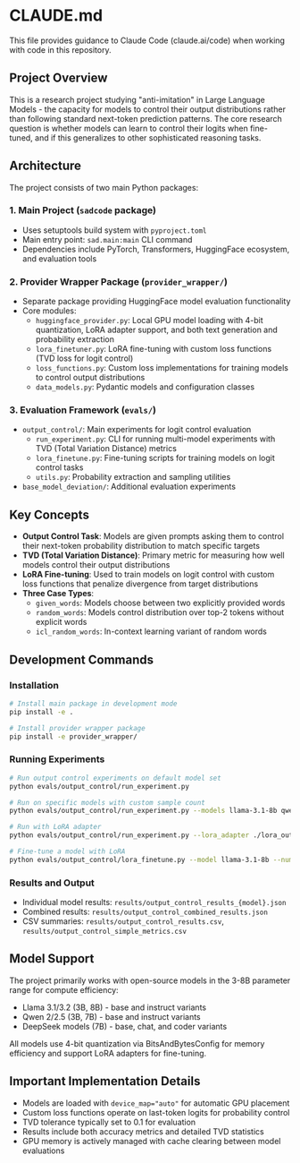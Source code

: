 # CLAUDE.md

This file provides guidance to Claude Code (claude.ai/code) when working with code in this repository.

## Project Overview

This is a research project studying "anti-imitation" in Large Language Models - the capacity for models to control their output distributions rather than following standard next-token prediction patterns. The core research question is whether models can learn to control their logits when fine-tuned, and if this generalizes to other sophisticated reasoning tasks.

## Architecture

The project consists of two main Python packages:

### 1. Main Project (`sadcode` package)
- Uses setuptools build system with `pyproject.toml`
- Main entry point: `sad.main:main` CLI command
- Dependencies include PyTorch, Transformers, HuggingFace ecosystem, and evaluation tools

### 2. Provider Wrapper Package (`provider_wrapper/`)
- Separate package providing HuggingFace model evaluation functionality
- Core modules:
  - `huggingface_provider.py`: Local GPU model loading with 4-bit quantization, LoRA adapter support, and both text generation and probability extraction
  - `lora_finetuner.py`: LoRA fine-tuning with custom loss functions (TVD loss for logit control)
  - `loss_functions.py`: Custom loss implementations for training models to control output distributions
  - `data_models.py`: Pydantic models and configuration classes

### 3. Evaluation Framework (`evals/`)
- `output_control/`: Main experiments for logit control evaluation
  - `run_experiment.py`: CLI for running multi-model experiments with TVD (Total Variation Distance) metrics
  - `lora_finetune.py`: Fine-tuning scripts for training models on logit control tasks
  - `utils.py`: Probability extraction and sampling utilities
- `base_model_deviation/`: Additional evaluation experiments

## Key Concepts

- **Output Control Task**: Models are given prompts asking them to control their next-token probability distribution to match specific targets
- **TVD (Total Variation Distance)**: Primary metric for measuring how well models control their output distributions
- **LoRA Fine-tuning**: Used to train models on logit control with custom loss functions that penalize divergence from target distributions
- **Three Case Types**:
  - `given_words`: Models choose between two explicitly provided words
  - `random_words`: Models control distribution over top-2 tokens without explicit words
  - `icl_random_words`: In-context learning variant of random words

## Development Commands

### Installation
```bash
# Install main package in development mode
pip install -e .

# Install provider wrapper package
pip install -e provider_wrapper/
```

### Running Experiments
```bash
# Run output control experiments on default model set
python evals/output_control/run_experiment.py

# Run on specific models with custom sample count
python evals/output_control/run_experiment.py --models llama-3.1-8b qwen2-7b --num_examples 20

# Run with LoRA adapter
python evals/output_control/run_experiment.py --lora_adapter ./lora_output_model_name

# Fine-tune a model with LoRA
python evals/output_control/lora_finetune.py --model llama-3.1-8b --num_samples 500
```

### Results and Output
- Individual model results: `results/output_control_results_{model}.json`
- Combined results: `results/output_control_combined_results.json`
- CSV summaries: `results/output_control_results.csv`, `results/output_control_simple_metrics.csv`

## Model Support

The project primarily works with open-source models in the 3-8B parameter range for compute efficiency:
- Llama 3.1/3.2 (3B, 8B) - base and instruct variants
- Qwen 2/2.5 (3B, 7B) - base and instruct variants
- DeepSeek models (7B) - base, chat, and coder variants

All models use 4-bit quantization via BitsAndBytesConfig for memory efficiency and support LoRA adapters for fine-tuning.

## Important Implementation Details

- Models are loaded with `device_map="auto"` for automatic GPU placement
- Custom loss functions operate on last-token logits for probability control
- TVD tolerance typically set to 0.1 for evaluation
- Results include both accuracy metrics and detailed TVD statistics
- GPU memory is actively managed with cache clearing between model evaluations